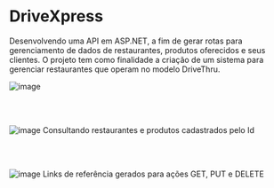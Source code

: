 # DriveXpress

Desenvolvendo uma API em ASP.NET, a fim de gerar rotas para gerenciamento de dados de restaurantes, produtos oferecidos e seus clientes. 
O projeto tem como finalidade a criação de um sistema para gerenciar restaurantes que operam no modelo DriveThru.

![image](https://github.com/Elder-Ferreira/DriveXpress/assets/103782980/9dcfff91-f2c9-4238-99d7-1ca1600a094b)

<br> 

<br>

![image](https://github.com/Elder-Ferreira/DriveXpress/assets/103782980/54587e70-2d37-49f0-baa1-979ec9bf954a)
Consultando restaurantes e produtos cadastrados pelo Id

<br>

<br>

![image](https://github.com/Elder-Ferreira/DriveXpress/assets/103782980/a83a25fd-1515-4c84-8085-46bc5bfee404)
Links de referência gerados para ações GET, PUT e DELETE

